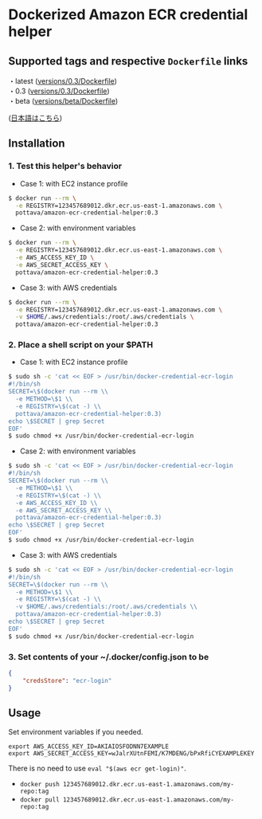 # Dockerized Amazon ECR credential helper

## Supported tags and respective `Dockerfile` links

・latest ([versions/0.3/Dockerfile](https://github.com/pottava/dockerized-ecr-credential-helper/blob/master/versions/0.3/Dockerfile))  
・0.3 ([versions/0.3/Dockerfile](https://github.com/pottava/dockerized-ecr-credential-helper/blob/master/versions/0.3/Dockerfile))  
・beta ([versions/beta/Dockerfile](https://github.com/pottava/dockerized-ecr-credential-helper/blob/master/versions/beta/Dockerfile))  

([日本語はこちら](https://github.com/pottava/dockerized-ecr-credential-helper/blob/master/README-ja.md))

## Installation

### 1. Test this helper's behavior

* Case 1: with EC2 instance profile

```sh
$ docker run --rm \
  -e REGISTRY=123457689012.dkr.ecr.us-east-1.amazonaws.com \
  pottava/amazon-ecr-credential-helper:0.3
```

* Case 2: with environment variables

```sh
$ docker run --rm \
  -e REGISTRY=123457689012.dkr.ecr.us-east-1.amazonaws.com \
  -e AWS_ACCESS_KEY_ID \
  -e AWS_SECRET_ACCESS_KEY \
  pottava/amazon-ecr-credential-helper:0.3
```

* Case 3: with AWS credentials

```sh
$ docker run --rm \
  -e REGISTRY=123457689012.dkr.ecr.us-east-1.amazonaws.com \
  -v $HOME/.aws/credentials:/root/.aws/credentials \
  pottava/amazon-ecr-credential-helper:0.3
```

### 2. Place a shell script on your $PATH

* Case 1: with EC2 instance profile

```sh
$ sudo sh -c 'cat << EOF > /usr/bin/docker-credential-ecr-login
#!/bin/sh
SECRET=\$(docker run --rm \\
  -e METHOD=\$1 \\
  -e REGISTRY=\$(cat -) \\
  pottava/amazon-ecr-credential-helper:0.3)
echo \$SECRET | grep Secret
EOF'
$ sudo chmod +x /usr/bin/docker-credential-ecr-login
```

* Case 2: with environment variables

```sh
$ sudo sh -c 'cat << EOF > /usr/bin/docker-credential-ecr-login
#!/bin/sh
SECRET=\$(docker run --rm \\
  -e METHOD=\$1 \\
  -e REGISTRY=\$(cat -) \\
  -e AWS_ACCESS_KEY_ID \\
  -e AWS_SECRET_ACCESS_KEY \\
  pottava/amazon-ecr-credential-helper:0.3)
echo \$SECRET | grep Secret
EOF'
$ sudo chmod +x /usr/bin/docker-credential-ecr-login
```

* Case 3: with AWS credentials

```sh
$ sudo sh -c 'cat << EOF > /usr/bin/docker-credential-ecr-login
#!/bin/sh
SECRET=\$(docker run --rm \\
  -e METHOD=\$1 \\
  -e REGISTRY=\$(cat -) \\
  -v $HOME/.aws/credentials:/root/.aws/credentials \\
  pottava/amazon-ecr-credential-helper:0.3)
echo \$SECRET | grep Secret
EOF'
$ sudo chmod +x /usr/bin/docker-credential-ecr-login
```

### 3. Set contents of your ~/.docker/config.json to be

```json
{
    "credsStore": "ecr-login"
}
```

## Usage

Set environment variables if you needed.  

```console
export AWS_ACCESS_KEY_ID=AKIAIOSFODNN7EXAMPLE
export AWS_SECRET_ACCESS_KEY=wJalrXUtnFEMI/K7MDENG/bPxRfiCYEXAMPLEKEY
```

There is no need to use `eval "$(aws ecr get-login)"`.  

* `docker push 123457689012.dkr.ecr.us-east-1.amazonaws.com/my-repo:tag`
* `docker pull 123457689012.dkr.ecr.us-east-1.amazonaws.com/my-repo:tag`
